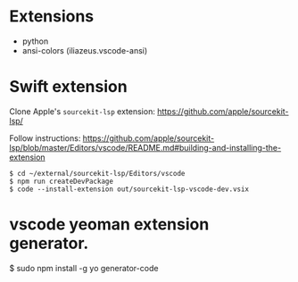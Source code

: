 # Extensions
* python
* ansi-colors (iliazeus.vscode-ansi)

# Swift extension

Clone Apple's `sourcekit-lsp` extension: https://github.com/apple/sourcekit-lsp/

Follow instructions: https://github.com/apple/sourcekit-lsp/blob/master/Editors/vscode/README.md#building-and-installing-the-extension

```
$ cd ~/external/sourcekit-lsp/Editors/vscode
$ npm run createDevPackage
$ code --install-extension out/sourcekit-lsp-vscode-dev.vsix
```


# vscode yeoman extension generator.

$ sudo npm install -g yo generator-code
